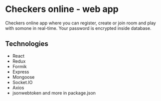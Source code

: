 # Checkers online - web app
Checkers online app where you can register, create or join room and play with somone in real-time.
Your password is encrypted inside database.

## Technologies
* React
* Redux
* Formik
* Express
* Mongoose
* Socket.IO
* Axios
* jsonwebtoken
and more in package.json
